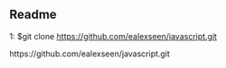 <h2>Readme</h2>

1: $git clone https://github.com/ealexseen/javascript.git

<p>https://github.com/ealexseen/javascript.git</p>
